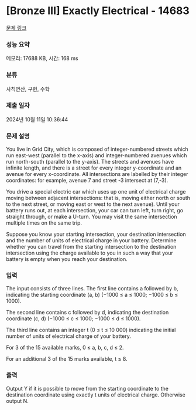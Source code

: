 # [Bronze III] Exactly Electrical - 14683 

[문제 링크](https://www.acmicpc.net/problem/14683) 

### 성능 요약

메모리: 17688 KB, 시간: 168 ms

### 분류

사칙연산, 구현, 수학

### 제출 일자

2024년 10월 11일 10:36:44

### 문제 설명

<p>You live in Grid City, which is composed of integer-numbered streets which run east-west (parallel to the x-axis) and integer-numbered avenues which run north-south (parallel to the y-axis). The streets and avenues have infinite length, and there is a street for every integer y-coordinate and an avenue for every x-coordinate. All intersections are labelled by their integer coordinates: for example, avenue 7 and street -3 intersect at (7,-3).</p>

<p>You drive a special electric car which uses up one unit of electrical charge moving between adjacent intersections: that is, moving either north or south to the next street, or moving east or west to the next avenue). Until your battery runs out, at each intersection, your car can turn left, turn right, go straight through, or make a U-turn. You may visit the same intersection multiple times on the same trip.</p>

<p>Suppose you know your starting intersection, your destination intersection and the number of units of electrical charge in your battery. Determine whether you can travel from the starting intersection to the destination intersection using the charge available to you in such a way that your battery is empty when you reach your destination.</p>

### 입력 

 <p>The input consists of three lines. The first line contains a followed by b, indicating the starting coordinate (a, b) (−1000 ≤ a ≤ 1000; −1000 ≤ b ≤ 1000).</p>

<p>The second line contains c followed by d, indicating the destination coordinate (c, d) (−1000 ≤ c ≤ 1000; −1000 ≤ d ≤ 1000).</p>

<p>The third line contains an integer t (0 ≤ t ≤ 10 000) indicating the initial number of units of electrical charge of your battery.</p>

<p>For 3 of the 15 available marks, 0 ≤ a, b, c, d ≤ 2.</p>

<p>For an additional 3 of the 15 marks available, t ≤ 8.</p>

### 출력 

 <p>Output Y if it is possible to move from the starting coordinate to the destination coordinate using exactly t units of electrical charge. Otherwise output N.</p>

